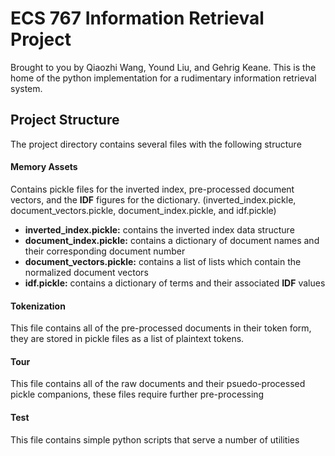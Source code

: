 ECS 767 Information Retrieval Project
===================

Brought to you by Qiaozhi Wang, Yound Liu, and Gehrig Keane. This is the home of the python implementation for a rudimentary information retrieval system.

Project Structure
-------------

The project directory contains several files with the following structure

#### Memory Assets

Contains pickle files for the inverted index, pre-processed document vectors, and the **IDF** figures for the dictionary. (inverted_index.pickle, document_vectors.pickle, document_index.pickle, and idf.pickle)

* **inverted_index.pickle:** contains the inverted index data structure
* **document_index.pickle:** contains a dictionary of document names and their corresponding document number
* **document_vectors.pickle:** contains a list of lists which contain the normalized document vectors 
* **idf.pickle:** contains a dictionary of terms and their associated **IDF** values

#### Tokenization

This file contains all of the pre-processed documents in their token form, they are stored in pickle files as a list of plaintext tokens.

#### Tour

This file contains all of the raw documents and their psuedo-processed pickle companions, these files require further pre-processing

#### Test

This file contains simple python scripts that serve a number of utilities
